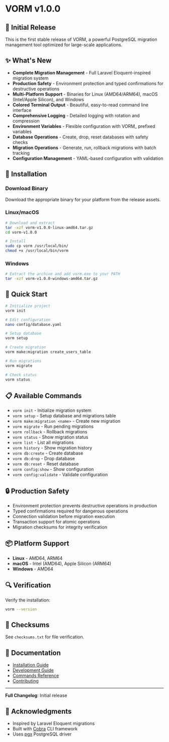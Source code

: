 # VORM v1.0.0

## 🎉 Initial Release

This is the first stable release of VORM, a powerful PostgreSQL migration management tool optimized for large-scale applications.

## ✨ What's New

* **Complete Migration Management** - Full Laravel Eloquent-inspired migration system
* **Production Safety** - Environment protection and typed confirmations for destructive operations
* **Multi-Platform Support** - Binaries for Linux (AMD64/ARM64), macOS (Intel/Apple Silicon), and Windows
* **Colored Terminal Output** - Beautiful, easy-to-read command line interface
* **Comprehensive Logging** - Detailed logging with rotation and compression
* **Environment Variables** - Flexible configuration with VORM_ prefixed variables
* **Database Operations** - Create, drop, reset databases with safety checks
* **Migration Operations** - Generate, run, rollback migrations with batch tracking
* **Configuration Management** - YAML-based configuration with validation

## 🚀 Installation

### Download Binary

Download the appropriate binary for your platform from the release assets.

### Linux/macOS
```bash
# Download and extract
tar -xzf vorm-v1.0.0-linux-amd64.tar.gz
cd vorm-v1.0.0

# Install
sudo cp vorm /usr/local/bin/
chmod +x /usr/local/bin/vorm
```

### Windows
```bash
# Extract the archive and add vorm.exe to your PATH
tar -xzf vorm-v1.0.0-windows-amd64.tar.gz
```

## 🔧 Quick Start

```bash
# Initialize project
vorm init

# Edit configuration
nano config/database.yaml

# Setup database
vorm setup

# Create migration
vorm make:migration create_users_table

# Run migrations
vorm migrate

# Check status
vorm status
```

## 📋 Available Commands

- `vorm init` - Initialize migration system
- `vorm setup` - Setup database and migrations table
- `vorm make:migration <name>` - Create new migration
- `vorm migrate` - Run pending migrations
- `vorm rollback` - Rollback migrations
- `vorm status` - Show migration status
- `vorm list` - List all migrations
- `vorm history` - Show migration history
- `vorm db:create` - Create database
- `vorm db:drop` - Drop database
- `vorm db:reset` - Reset database
- `vorm config:show` - Show configuration
- `vorm config:validate` - Validate configuration

## 🔒 Production Safety

- Environment protection prevents destructive operations in production
- Typed confirmations required for dangerous operations
- Connection validation before migration execution
- Transaction support for atomic operations
- Migration checksums for integrity verification

## 📦 Platform Support

- **Linux** - AMD64, ARM64
- **macOS** - Intel (AMD64), Apple Silicon (ARM64)  
- **Windows** - AMD64

## 🔍 Verification

Verify the installation:
```bash
vorm --version
```

## 🔐 Checksums

See `checksums.txt` for file verification.

## 📖 Documentation

- [Installation Guide](docs/installation.md)
- [Development Guide](docs/DEVELOPMENT.md)
- [Commands Reference](docs/commands.md)
- [Contributing](CONTRIBUTING.md)

---

**Full Changelog**: Initial release

## 🙏 Acknowledgments

- Inspired by Laravel Eloquent migrations
- Built with [Cobra](https://github.com/spf13/cobra) CLI framework
- Uses [pgx](https://github.com/jackc/pgx) PostgreSQL driver
